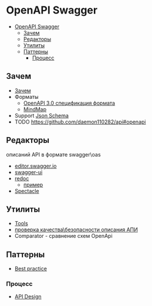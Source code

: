 # OpenAPI Swagger

- [OpenAPI Swagger](#openapi-swagger)
  - [Зачем](#зачем)
  - [Редакторы](#редакторы)
  - [Утилиты](#утилиты)
  - [Паттерны](#паттерны)
    - [Процесс](#процесс)

## Зачем

- [Зачем](https://habr.com/ru/post/434798/)
- Форматы
  - [OpenAPI 3.0 спецификация формата](https://github.com/OAI/OpenAPI-Specification/blob/master/versions/3.0.0.md)
  - [MindMap](http://openapi-map.apihandyman.io/?version=3.0)
- Support [Json Schema](jsonschema.md)
- TODO <https://github.com/daemon110282/api#openapi>

## Редакторы

описаний API в формате swagger\oas

- [editor.swagger.io](https://editor.swagger.io/)
- [swagger-ui](https://github.com/swagger-api/swagger-ui/)
- [redoc](https://github.com/Redocly/redoc)
  - [пример](https://redocly.github.io/redoc/#operation/addPet)
- [Spectacle](https://apisyouwonthate.com/blog/turning-contracts-into-beautiful-documentation)

## Утилиты

- [Tools](https://openapi.tools/)
- [проверка качества\безопасности описания АПИ](https://apisecurity.io/tools/audit/)
- Comparator - сравнение схем OpenApi

## Паттерны

- [Best practice](https://oai.github.io/Documentation/best-practices.html)

### Процесс

- [API Design](https://medium.com/better-practices/the-ultimate-api-publishers-guide-be74a2692326)
